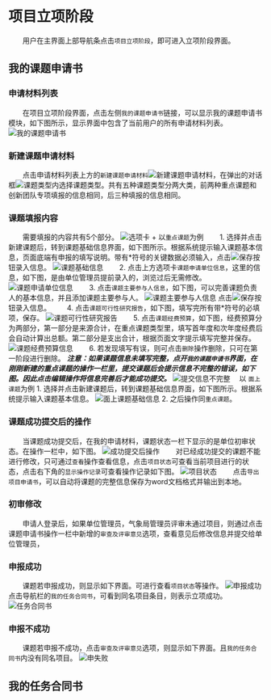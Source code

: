 # 项目立项阶段
　　用户在主界面上部导航条点击`项目立项阶段`，即可进入立项阶段界面。
## 我的课题申请书
### 申请材料列表
 　　在项目立项阶段界面，点击左侧`我的课题申请书`链接，可以显示我的课题申请书模块，如下图所示，显示界面中包含了当前用户的所有申请材料列表。
 ![我的课题申请书](../images/requisition/userRequisitionApply.jpg)

### 新建课题申请材料
 　　点击申请材料列表上方的`新建课题申请材料`![新建课题申请材料](../images/requisition/userNewRequisition.jpg)，在弹出的对话框![课题类型](../images/requisition/userNewRequType.jpg)内选择课题类型。共有五种课题类型分两大类，前两种重点课题和创新团队专项填报的信息相同，后三种填报的信息相同。
### 课题填报内容
  　　需要填报的内容共有5个部分。
  ![选项卡](../images/requisition/5.png)
    +  以`重点课题`为例
  　　1. 选择并点击新建课题后，转到课题基础信息界面，如下图所示。根据系统提示输入课题基本信息，页面底端有申报的填写说明。带有\*符号的关键数据必须输入，点击![保存](../images/requisition/save.jpg)按钮录入信息。
 ![课题基础信息](../images/requisition/userRequiInfo.jpg)
  　　2. 点击上方选项卡`课题申请单位信息`，这里的信息，如下图，是由单位管理员提前录入的，浏览过后无需修改。
  ![课题申请单位信息](../images/requisition/userUnitInfo.jpg)
  　　3. 点击`课题主要参与人信息`，如下图，可以完善课题负责人的基本信息，并且添加课题主要参与人。
  ![课题主要参与人信息](../images/requisition/userParticipantInfo.jpg)
  点击![保存](../images/requisition/save.jpg)按钮录入信息。
  　　4. 点击`课题可行性研究报告`，如下图，填写完所有带*符号的必填项，保存。
  ![课题可行性研究报告](../images/requisition/userFeasibleReport.jpg)
  　　5. 点击`课题经费预算`，如下图，经费预算分为两部分，第一部分是来源合计，在重点课题类型里，填写首年度和次年度经费后会自动计算出总额。第二部分是支出合计，根据页面文字提示填写完整并保存。
  ![课题经费预算信息](../images/requisition/userFundsInfo.jpg)
  　　6. 若发现填写有误，则可点击`删除`操作删除，只可在第一阶段进行删除。
    ***注意：如果课题信息未填写完整，点开`我的课题申请书`界面，在刚刚新建的重点课题的操作一栏里，提交课题后会提示信息不完整的错误，如下图。因此点击编辑操作将信息完善后才能成功提交。***
  ![提交信息不完整](../images/requisition/userSubError.jpg)
  　以 `面上课题`为例
     1. 选择并点击新建课题后，转到课题基础信息界面，如下图所示。根据系统提示输入课题基本信息。
    ![面上课题基础信息](../images/requisition/userExample2.jpg)
     2. 之后操作同`重点课题`。
### 课题成功提交后的操作
　　当课题成功提交后，在我的申请材料，课题状态一栏下显示的是单位初审状态。在操作一栏中，如下图。
![成功提交后操作](../images/requisition/userSubOperate.jpg)
　　对已经成功提交的课题不能进行修改，只可通过`查看`操作查看信息，点击`项目状态`可查看当前项目进行的状态，点击右下角的`显示操作记录`可查看操作记录如下图。
![项目状态](../images/requisition/userRequisiotionStatus.jpg)
　　点击`导出项目申请书`，可以自动将课题的完整信息保存为word文档格式并输出到本地。

### 初审修改
　　申请人登录后，如果单位管理员，气象局管理员评审未通过项目，则通过点击课题申请书操作一栏中新增的`审查及评审意见`选项，查看意见后修改信息并提交给单位管理员，

### 申报成功
　　课题若申报成功，则显示如下界面。可进行查看`项目状态`等操作。
![申报成功](../images/requisition/userSuccess.jpg)
　　点击导航栏的`我的任务合同书`，可看到同名项目条目，则表示立项成功。
![任务合同书](../images/requisition/userAgree.jpg)

### 申报不成功
　　课题若申报不成功，点击`审查及评审意见`选项，则显示如下界面。且`我的任务合同书`内没有同名项目。
![申失败](../images/requisition/userFail.jpg)

## 我的任务合同书
